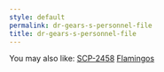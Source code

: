 ```yaml
---
style: default
permalink: dr-gears-s-personnel-file
title: dr-gears-s-personnel-file
---
```

You may also like:
[SCP-2458](http://scp-wiki.net/scp-2458)
[Flamingos](http://scp-wiki.net/flamingos)